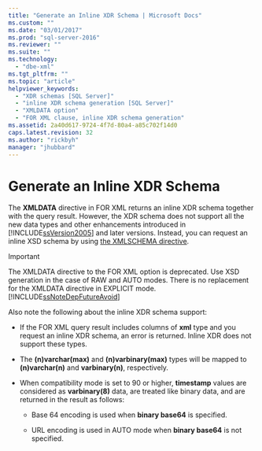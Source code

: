 ```yaml
---
title: "Generate an Inline XDR Schema | Microsoft Docs"
ms.custom: ""
ms.date: "03/01/2017"
ms.prod: "sql-server-2016"
ms.reviewer: ""
ms.suite: ""
ms.technology: 
  - "dbe-xml"
ms.tgt_pltfrm: ""
ms.topic: "article"
helpviewer_keywords: 
  - "XDR schemas [SQL Server]"
  - "inline XDR schema generation [SQL Server]"
  - "XMLDATA option"
  - "FOR XML clause, inline XDR schema generation"
ms.assetid: 2a40d617-9724-4f7d-80a4-a85c702f14d0
caps.latest.revision: 32
ms.author: "rickbyh"
manager: "jhubbard"
---
```

# Generate an Inline XDR Schema
  The **XMLDATA** directive in FOR XML returns an inline XDR schema together with the query result. However, the XDR schema does not support all the new data types and other enhancements introduced in [!INCLUDE[ssVersion2005](../../a9notintoc/includes/ssversion2005-md.md)] and later versions. Instead, you can request an inline XSD schema by using [the XMLSCHEMA directive](../../relational-databases/xml/generate-an-inline-xsd-schema.md).  
  
> [!IMPORTANT]  
>  The XMLDATA directive to the FOR XML option is deprecated. Use XSD generation in the case of RAW and AUTO modes. There is no replacement for the XMLDATA directive in EXPLICIT mode. [!INCLUDE[ssNoteDepFutureAvoid](../../database-engine/configure/windows/includes/ssnotedepfutureavoid-md.md)]  
  
 Also note the following about the inline XDR schema support:  
  
-   If the FOR XML query result includes columns of **xml** type and you request an inline XDR schema, an error is returned. Inline XDR does not support these types.  
  
-   The **(n)varchar(max)** and **(n)varbinary(max)** types will be mapped to **(n)varchar(n)** and **varbinary(n)**, respectively.  
  
-   When compatibility mode is set to 90 or higher, **timestamp** values are considered as **varbinary(8)** data, are treated like binary data, and are returned in the result as follows:  
  
    -   Base 64 encoding is used when **binary base64** is specified.  
  
    -   URL encoding is used in AUTO mode when **binary base64** is not specified.  
  
  